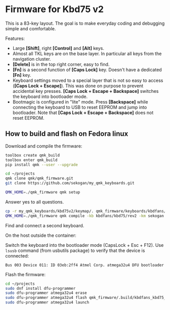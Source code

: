 # Firmware for Kbd75 v2

This is a 83-key layout.
The goal is to make everyday coding and debugging simple and comfortable.

Features:

- Large **[Shift]**, right **[Control]** and **[Alt]** keys.
- Almost all TKL keys are on the base layer. In particular all keys from
  the navigation cluster.
- **[Delete]** is in the top right corner, easy to find.
- **[Fn]** is a second function of **[Caps Lock]** key. Doesn't have a dedicated **[Fn]** key.
- Keyboard settings moved to a special layer that is not so easy to access
  (**[Caps Lock + Escape]**). This was done on purpose to prevent accidental key
  presses. **[Caps Lock + Escape + Backspace]** switches the keyboard into
  bootloader mode.
- Bootmagic is configured in "lite" mode. Press **[Backspace]** while connecting
  the keyboard to USB to reset EEPROM and jump into bootloader.
  Note that **[Caps Lock + Escape + Backspace]** does not reset EEPROM.

## How to build and flash on Fedora linux

Download and compile the firmware:

```bash
toolbox create qmk_build
toolbox enter qmk_build
pip install qmk --user --upgrade
```

```bash
cd ~/projects
qmk clone qmk/qmk_firmware.git
git clone https://github.com/sekogan/my_qmk_keyboards.git
```

```bash
QMK_HOME=./qmk_firmware qmk setup
```

Answer yes to all questions.

```bash
cp -r my_qmk_keyboards/kbd75v2/keymap/. qmk_firmware/keyboards/kbdfans/kbd75/keymaps/sekogan
QMK_HOME=./qmk_firmware qmk compile -kb kbdfans/kbd75/rev2 -km sekogan
```

Find and connect a second keyboard.

On the host outside the container:

Switch the keyboard into the bootloader mode (CapsLock + Esc + F12).
Use `lsusb` command (from usbutils package) to verify that the device is connected:

```
Bus 003 Device 011: ID 03eb:2ff4 Atmel Corp. atmega32u4 DFU bootloader
```

Flash the firmware:

```bash
cd ~/projects
sudo dnf install dfu-programmer
sudo dfu-programmer atmega32u4 erase
sudo dfu-programmer atmega32u4 flash qmk_firmware/.build/kbdfans_kbd75_rev2_sekogan.hex
sudo dfu-programmer atmega32u4 launch
```
